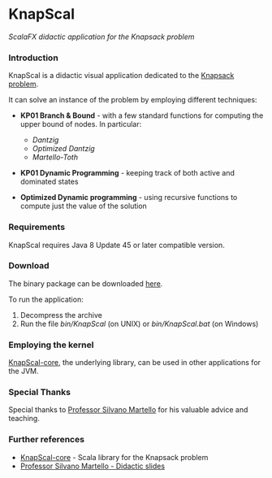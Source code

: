 # KnapScal

*ScalaFX didactic application for the Knapsack problem*

 

### Introduction

KnapScal is a didactic visual application dedicated to the [Knapsack problem](https://en.wikipedia.org/wiki/Knapsack_problem).

It can solve an instance of the problem by employing different techniques:

* **KP01 Branch & Bound** - with a few standard functions for computing the upper bound of nodes. In particular:

  * *Dantzig*
  * *Optimized Dantzig*
  * *Martello-Toth*

* **KP01 Dynamic Programming** - keeping track of both active and dominated states

* **Optimized Dynamic programming** - using recursive functions to compute just the value of the solution



### Requirements

KnapScal requires Java 8 Update 45 or later compatible version.



### Download

The binary package can be downloaded [here](https://github.com/giancosta86/KnapScal/releases/download/v1.0/KnapScal-1.0.zip).

To run the application:

1. Decompress the archive
2. Run the file *bin/KnapScal* (on UNIX) or *bin/KnapScal.bat* (on Windows)



### Employing the kernel

[KnapScal-core](https://github.com/giancosta86/KnapScal-core), the underlying library, can be used in other applications for the JVM.



### Special Thanks

Special thanks to [Professor Silvano Martello](http://www.or.deis.unibo.it/staff_pages/martello/cvitae.html) for his valuable advice and teaching.



### Further references

* [KnapScal-core](https://github.com/giancosta86/KnapScal-core) - Scala library for the Knapsack problem
* [Professor Silvano Martello - Didactic slides](http://www.or.deis.unibo.it/staff_pages/martello/Slides_LM_new.html)
